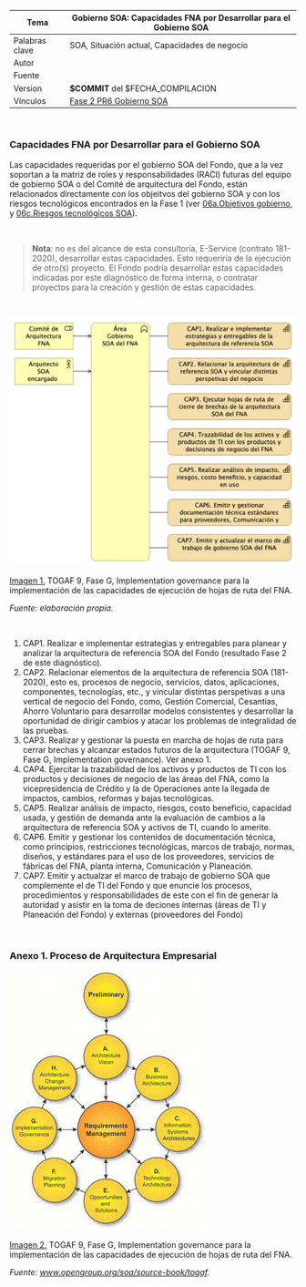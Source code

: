 |Tema            |Gobierno SOA: **Capacidades FNA por Desarrollar para el Gobierno SOA** |
|----------------|---------------------------------------------------|
|Palabras clave|SOA, Situación actual, Capacidades de negocio|
|Autor||
|Fuente||
|Version|**$COMMIT** del $FECHA_COMPILACION|
|Vínculos|[Fase 2 PR6 Gobierno SOA](N03a%a20Vsta%20aSegenta%20SOA%20FNA.md)|

<br>

### Capacidades FNA por Desarrollar para el Gobierno SOA
Las capacidades requeridas por el gobierno SOA del Fondo, que a la vez soportan a la matriz de roles y responsabilidades (RACI) futuras del equipo de gobierno SOA o del Comité de arquitectura del Fondo, están relacionados directamente con los objeitvos del gobierno SOA y con los riesgos tecnológicos encontrados en la Fase 1 (ver [06a.Objetivos gobierno](N03a%a20Vsta%20aSegenta%20SOA%20FNA.md), y [06c.Riesgos tecnológicos SOA](N03a%a20Vsta%20aSegenta%20SOA%20FNA.md)).

<br>

>**Nota**: no es del alcance de esta consultoría, E-Service (contrato 181-2020), desarrollar estas capacidades. Esto requeriría de la ejecución de otro(s) proyecto. El Fondo podría desarrollar estas capacidades indicadas por este diagnóstico de forma interna, o contratar proyectos para la creación y gestión de estas capacidades.

<br>

![](images/capacidades.png)

[Imagen 1.]() TOGAF 9, Fase G, Implementation governance para la implementación de las capacidades de ejecución de hojas de ruta del FNA.

_Fuente: elaboración propia._

<br>

1. CAP1. Realizar e implementar estrategias y entregables para planear y analizar la arquitectura de referencia SOA del Fondo (resultado Fase 2 de este diagnóstico).
1. CAP2. Relacionar elementos de la arquitectura de referencia SOA (181-2020), esto es, procesos de negocio, servicios, datos, aplicaciones, componentes, tecnologías, etc., y vincular distintas perspetivas a una vertical de negocio del  Fondo, como, Gestión Comercial, Cesantías, Ahorro Voluntario para desarrollar modelos consistentes y desarrollar la oportunidad de dirigir cambios y atacar los problemas de integralidad de las pruebas.
1. CAP3. Realizar y gestionar la puesta en marcha de hojas de ruta para cerrar brechas y alcanzar estados futuros de la arquitectura (TOGAF 9, Fase G, Implementation governance). Ver anexo 1.
1. CAP4. Ejercitar la trazabilidad de los activos y productos de TI con los productos y decisiones de negocio de las áreas del FNA, como la vicepresidencia de Crédito y la de Operaciones ante la llegada de impactos, cambios, reformas y bajas tecnológicas.
1. CAP5. Realizar análisis de impacto, riesgos, costo beneficio, capacidad usada, y gestión de demanda ante la evaluación de cambios a la arquitectura de referencia SOA y activos de TI, cuando lo amerite.
1. CAP6. Emitir y gestionar los contenidos de documentación técnica, como principios, restricciones tecnológicas, marcos de trabajo, normas, diseños, y estándares para el uso de los proveedores, servicios de fábricas del FNA, planta interna, Comunicación y Planeación.
1. CAP7. Emitir y actualzar el marco de trabajo de gobierno SOA que complemente el de TI del Fondo y que enuncie los procesos, procedimientos y responsabilidades de este con el fin de generar la autoridad y asistir en la toma de deciones internas (áreas de TI y Planeación del Fondo) y externas (proveedores del Fondo)

<br>

### Anexo 1. Proceso de Arquitectura Empresarial
![](images/adm.gif)

[Imagen 2.]() TOGAF 9, Fase G, Implementation governance para la implementación de las capacidades de ejecución de hojas de ruta del FNA.

_Fuente: www.opengroup.org/soa/source-book/togaf._

